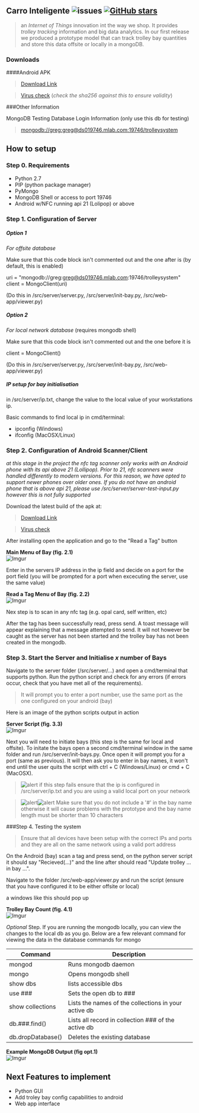 ## Carro Inteligente  ![issues](https://img.shields.io/github/issues/The-Scrum-Masters/carro-inteligente.svg) [![GitHub stars](https://img.shields.io/github/stars/The-Scrum-Masters/carro-inteligente.svg)](https://github.com/The-Scrum-Masters/carro-inteligente/stargazers)
> an *Internet of Things* innovation int the way we shop. It provides *trolley tracking* information and big data analytics. In our first release we produced a prototype model that can track trolley bay quantities and store this data offsite or locally in a mongoDB.

### Downloads
####Android APK

>[Download Link](https://drive.google.com/file/d/0BxTFdcq6C-VZMHVLQW5VVHZwTEE/view?usp=sharing)

>[Virus check](https://www.virustotal.com/en/file/dd549091ed47f84ed913c35e164f5309b65448eb52374cf62885e0cbb69525bd/analysis/1473392560/) (*check the sha256 against this to ensure validity*)


###Other Information

MongoDB Testing Database Login Information (only use this db for testing)
>[mongodb://greg:greg@ds019746.mlab.com:19746/trolleysystem](http://greg:greg@ds019746.mlab.com:19746/trolleysystem)

## How to setup

### Step 0. Requirements
- Python 2.7
- PIP (python package manager)
- PyMongo
- MongoDB Shell or access to port 19746
- Android w/NFC running api 21 (Lolipop) or above

### Step 1. Configuration of  Server

##### Option 1
*For offsite database*

Make sure that this code block isn't commented out and the one after is (by default, this is enabled)

uri = "mongodb://greg:greg@ds019746.mlab.com:19746/trolleysystem"
client = MongoClient(uri)						

(Do this in /src/server/server.py, /src/server/init-bay.py, /src/web-app/viewer.py)

##### Option 2
*For local network database* (requires mongodb shell)

Make sure that this code block isn't commented out and the one before it is

client = MongoClient()						

(Do this in /src/server/server.py, /src/server/init-bay.py, /src/web-app/viewer.py)

##### IP setup for bay initialisation

in /src/server/ip.txt, change the value to the local value of your workstations ip.

Basic commands to find local ip in cmd/terminal:
- ipconfig (Windows)
- ifconfig (MacOSX/Linux)

### Step 2. Configuration of Android Scanner/Client
*at this stage in the project the nfc tag scanner only works with an Android phone with its api above 21 (Lollipop). Prior to 21, nfc scanners were handled differently to modern versions. For this reason, we have opted to support newer phones over older ones. If you do not have an android phone that is above api 21, please use /src/server/server-test-input.py however this is not fully supported*

Download the latest build of the apk at:
>[Download Link](https://drive.google.com/file/d/0BxTFdcq6C-VZMHVLQW5VVHZwTEE/view?usp=sharing)

>[Virus check](https://www.virustotal.com/en/file/dd549091ed47f84ed913c35e164f5309b65448eb52374cf62885e0cbb69525bd/analysis/1473392560/)

After installing open the application and go to the "Read a Tag" button

**Main Menu of Bay (fig. 2.1)**             
![Imgur](http://i.imgur.com/K7dUdtJ.png)

Enter in the servers IP address in the ip field and decide on a port for the port field (you will be prompted for a port when excecuting the server, use the same value)

**Read a Tag Menu of Bay (fig. 2.2)**             
![Imgur](http://i.imgur.com/8BKiogu.png)

Nex step is to scan in any nfc tag (e.g. opal card, self written, etc)

After the tag has been successfully read, press send. A toast message will appear explaining that a message attempted to send. It will not however be caught as the server has not been started and the trolley bay has not been created in the mongodb.

### Step 3. Start the Server and Initialise *x* number of Bays

Navigate to the server folder (/src/server/...) and open a cmd/terminal that supports python. Run the python script and check for any errors (if errors occur, check that you have met all of the requirements).
>It will prompt you to enter a port number, use the same port as the one configured on your android (bay)

Here is an image of the python scripts output in action

**Server Script (fig. 3.3)**             
![Imgur](http://i.imgur.com/L2tUZBm.png)

Next you will need to initiate bays (this step is the same for local and offsite). To initate the bays open a second cmd/terminal window in the same folder and run /src/server/init-bays.py. Once open it will prompt you for a port (same as previous). It will then ask you to enter in bay names, it won't end until the user quits the script with ctrl + C (Windows/Linux) or cmd + C (MacOSX).

>![alert](http://media.uninen.net/admin/img/icon-alert.svg) if this step fails ensure that the ip is configured in /src/server/ip.txt and you are using a valid local port on your network

>![alert](http://media.uninen.net/admin/img/icon-alert.svg)![alert](http://media.uninen.net/admin/img/icon-alert.svg) Make sure that you do not include a '#' in the bay name otherwise it will cause problems with the prototype and the bay name length must be shorter than 10 characters

###Step 4. Testing the system

>Ensure that all devices have been setup with the correct IPs and ports and they are all on the same network using a valid port address

On the Android (bay) scan a tag and press send, on the python server script it should say "Recieved(...)" and the line after should read "Update trolley ... in bay ...".

Navigate to the folder /src/web-app/viewer.py and run the script (ensure that you have configured it to be either offsite or local)

a windows like this should pop up

**Trolley Bay Count (fig. 4.1)**             
![Imgur](http://i.imgur.com/foDIebQ.png)


*Optional* Step. If you are running the mongodb locally, you can view the changes to the local db as you go. Below are a few relevant command for viewing the data in the database
commands for mongo

| **Command**       | **Description**                                       |
|-------------------|-------------------------------------------------------|
| mongod            | Runs mongodb daemon                                   |
| mongo             | Opens mongodb shell                                   |
| show dbs          | lists accessible dbs                                  |
| use ###           | Sets the open db to ###                               |
| show collections  | Lists the names of the collections in your  active db |
| db.###.find()     | Lists all record in collection ### of the active db   |
| db.dropDatabase() | Deletes the existing database                         |

**Example MongoDB Output (fig opt.1)**                          
![Imgur](http://i.imgur.com/lPmiJ58.png)


## Next Features to implement
- Python GUI
- Add troley bay config capabilities to android
- Web app interface
